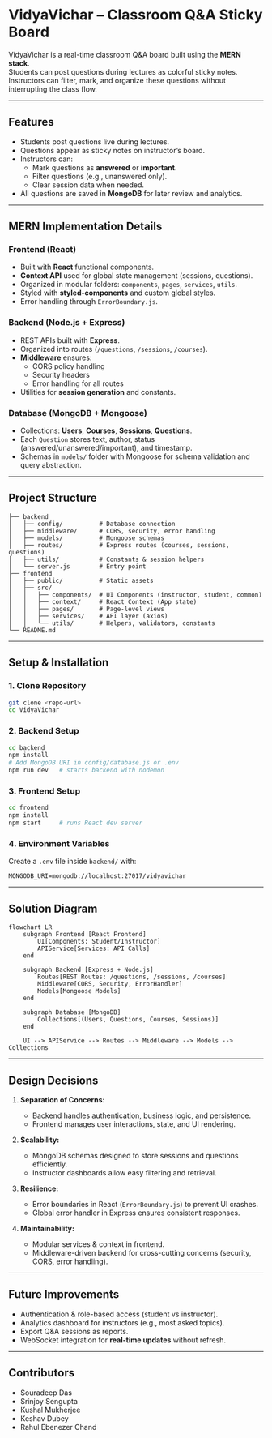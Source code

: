 # VidyaVichar – Classroom Q&A Sticky Board  

VidyaVichar is a real-time classroom Q&A board built using the **MERN stack**.  
Students can post questions during lectures as colorful sticky notes. Instructors can filter, mark, and organize these questions without interrupting the class flow.  

---

##  Features
- Students post questions live during lectures.
- Questions appear as sticky notes on instructor’s board.
- Instructors can:
  - Mark questions as **answered** or **important**.
  - Filter questions (e.g., unanswered only).
  - Clear session data when needed.
- All questions are saved in **MongoDB** for later review and analytics.

---

##  MERN Implementation Details

### Frontend (React)
- Built with **React** functional components.  
- **Context API** used for global state management (sessions, questions).  
- Organized in modular folders: `components`, `pages`, `services`, `utils`.  
- Styled with **styled-components** and custom global styles.  
- Error handling through `ErrorBoundary.js`.  

### Backend (Node.js + Express)
- REST APIs built with **Express**.  
- Organized into routes (`/questions`, `/sessions`, `/courses`).  
- **Middleware** ensures:
  - CORS policy handling
  - Security headers
  - Error handling for all routes  
- Utilities for **session generation** and constants.  

### Database (MongoDB + Mongoose)
- Collections: **Users**, **Courses**, **Sessions**, **Questions**.  
- Each `Question` stores text, author, status (answered/unanswered/important), and timestamp.  
- Schemas in `models/` folder with Mongoose for schema validation and query abstraction.  

---

##  Project Structure
```
├── backend
│   ├── config/          # Database connection
│   ├── middleware/      # CORS, security, error handling
│   ├── models/          # Mongoose schemas
│   ├── routes/          # Express routes (courses, sessions, questions)
│   ├── utils/           # Constants & session helpers
│   └── server.js        # Entry point
├── frontend
│   ├── public/          # Static assets
│   ├── src/
│   │   ├── components/  # UI Components (instructor, student, common)
│   │   ├── context/     # React Context (App state)
│   │   ├── pages/       # Page-level views
│   │   ├── services/    # API layer (axios)
│   │   └── utils/       # Helpers, validators, constants
└── README.md
```

---

##  Setup & Installation

### 1. Clone Repository
```bash
git clone <repo-url>
cd VidyaVichar
```

### 2. Backend Setup
```bash
cd backend
npm install
# Add MongoDB URI in config/database.js or .env
npm run dev   # starts backend with nodemon
```

### 3. Frontend Setup
```bash
cd frontend
npm install
npm start     # runs React dev server
```

### 4. Environment Variables
Create a `.env` file inside `backend/` with:
```
MONGODB_URI=mongodb://localhost:27017/vidyavichar
```

---

##  Solution Diagram

```mermaid
flowchart LR
    subgraph Frontend [React Frontend]
        UI[Components: Student/Instructor]
        APIService[Services: API Calls]
    end

    subgraph Backend [Express + Node.js]
        Routes[REST Routes: /questions, /sessions, /courses]
        Middleware[CORS, Security, ErrorHandler]
        Models[Mongoose Models]
    end

    subgraph Database [MongoDB]
        Collections[(Users, Questions, Courses, Sessions)]
    end

    UI --> APIService --> Routes --> Middleware --> Models --> Collections
```

---

##  Design Decisions
1. **Separation of Concerns:**  
   - Backend handles authentication, business logic, and persistence.  
   - Frontend manages user interactions, state, and UI rendering.  

2. **Scalability:**  
   - MongoDB schemas designed to store sessions and questions efficiently.  
   - Instructor dashboards allow easy filtering and retrieval.  

3. **Resilience:**  
   - Error boundaries in React (`ErrorBoundary.js`) to prevent UI crashes.  
   - Global error handler in Express ensures consistent responses.  

4. **Maintainability:**  
   - Modular services & context in frontend.  
   - Middleware-driven backend for cross-cutting concerns (security, CORS, error handling).  

---

##  Future Improvements
- Authentication & role-based access (student vs instructor).  
- Analytics dashboard for instructors (e.g., most asked topics).  
- Export Q&A sessions as reports.  
- WebSocket integration for **real-time updates** without refresh.  

---

##  Contributors
- Souradeep Das  
- Srinjoy Sengupta
- Kushal Mukherjee
- Keshav Dubey
- Rahul Ebenezer Chand